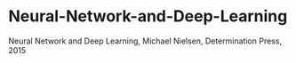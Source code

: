 # Neural-Network-and-Deep-Learning
Neural Network and Deep Learning, Michael Nielsen, Determination Press, 2015
